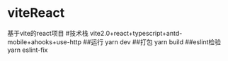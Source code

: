 # viteReact
基于vite的react项目
#技术栈
vite2.0+react+typescript+antd-mobile+ahooks+use-http
##运行
yarn dev
##打包
yarn build
##eslint检验
yarn eslint-fix

